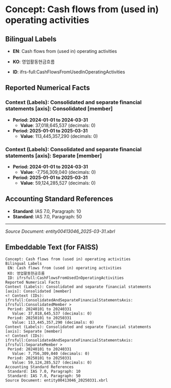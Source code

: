 # Concept: Cash flows from (used in) operating activities

## Bilingual Labels
- **EN**: Cash flows from (used in) operating activities
- **KO**: 영업활동현금흐름

- **ID**: ifrs-full:CashFlowsFromUsedInOperatingActivities

## Reported Numerical Facts

### **Context (Labels): Consolidated and separate financial statements [axis]: Consolidated [member]**
<!-- Context (IDs): ifrs-full:ConsolidatedAndSeparateFinancialStatementsAxis: ifrs-full:ConsolidatedMember -->
- **Period: 2024-01-01 to 2024-03-31**
  - **Value**: 37,018,645,537 (decimals: 0)
- **Period: 2025-01-01 to 2025-03-31**
  - **Value**: 113,445,357,290 (decimals: 0)

### **Context (Labels): Consolidated and separate financial statements [axis]: Separate [member]**
<!-- Context (IDs): ifrs-full:ConsolidatedAndSeparateFinancialStatementsAxis: ifrs-full:SeparateMember -->
- **Period: 2024-01-01 to 2024-03-31**
  - **Value**: -7,756,309,040 (decimals: 0)
- **Period: 2025-01-01 to 2025-03-31**
  - **Value**: 59,124,285,527 (decimals: 0)

## Accounting Standard References
- **Standard**: IAS 7.0, Paragraph: 10
- **Standard**: IAS 7.0, Paragraph: 50

---
*Source Document: entity00413046_2025-03-31.xbrl*
## Embeddable Text (for FAISS)
```text
Concept: Cash flows from (used in) operating activities
Bilingual Labels
 EN: Cash flows from (used in) operating activities
 KO: 영업활동현금흐름
 ID: ifrsfull:CashFlowsFromUsedInOperatingActivities
Reported Numerical Facts
Context (Labels): Consolidated and separate financial statements [axis]: Consolidated [member]
<! Context (IDs): ifrsfull:ConsolidatedAndSeparateFinancialStatementsAxis: ifrsfull:ConsolidatedMember >
 Period: 20240101 to 20240331
   Value: 37,018,645,537 (decimals: 0)
 Period: 20250101 to 20250331
   Value: 113,445,357,290 (decimals: 0)
Context (Labels): Consolidated and separate financial statements [axis]: Separate [member]
<! Context (IDs): ifrsfull:ConsolidatedAndSeparateFinancialStatementsAxis: ifrsfull:SeparateMember >
 Period: 20240101 to 20240331
   Value: 7,756,309,040 (decimals: 0)
 Period: 20250101 to 20250331
   Value: 59,124,285,527 (decimals: 0)
Accounting Standard References
 Standard: IAS 7.0, Paragraph: 10
 Standard: IAS 7.0, Paragraph: 50
Source Document: entity00413046_20250331.xbrl
```